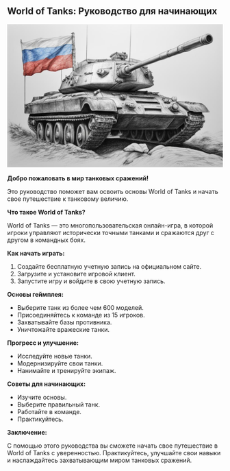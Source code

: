 ## World of Tanks: Руководство для начинающих

<img src="kandinsky-download-1709365529153.png" />

**Добро пожаловать в мир танковых сражений!**

Это руководство поможет вам освоить основы World of Tanks и начать свое путешествие к танковому величию.

**Что такое World of Tanks?**

World of Tanks — это многопользовательская онлайн-игра, в которой игроки управляют исторически точными танками и сражаются друг с другом в командных боях.

**Как начать играть:**

1. Создайте бесплатную учетную запись на официальном сайте.
2. Загрузите и установите игровой клиент.
3. Запустите игру и войдите в свою учетную запись.

**Основы геймплея:**

* Выберите танк из более чем 600 моделей.
* Присоединяйтесь к команде из 15 игроков.
* Захватывайте базы противника.
* Уничтожайте вражеские танки.

**Прогресс и улучшение:**

* Исследуйте новые танки.
* Модернизируйте свои танки.
* Нанимайте и тренируйте экипаж.

**Советы для начинающих:**

* Изучите основы.
* Выберите правильный танк.
* Работайте в команде.
* Практикуйтесь.

**Заключение:**

С помощью этого руководства вы сможете начать свое путешествие в World of Tanks с уверенностью. Практикуйтесь, улучшайте свои навыки и наслаждайтесь захватывающим миром танковых сражений.
